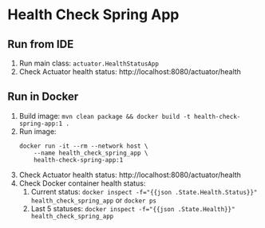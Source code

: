 # Health Check Spring App

## Run from IDE
1. Run main class: `actuator.HealthStatusApp`
1. Check Actuator health status: http://localhost:8080/actuator/health

## Run in Docker
1. Build image: `mvn clean package && docker build -t health-check-spring-app:1 .`
1. Run image: 
    ```
    docker run -it --rm --network host \
        --name health_check_spring_app \
        health-check-spring-app:1
   ```
1. Check Actuator health status: http://localhost:8080/actuator/health
1. Check Docker container health status:
    1. Current status: `docker inspect -f="{{json .State.Health.Status}}" health_check_spring_app` or `docker ps`
    1. Last 5 statuses: `docker inspect -f="{{json .State.Health}}" health_check_spring_app`